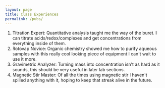 ```yaml
---
layout: page
title: Class Experiences
permalink: /pubs/
---
```


1. Titration Expert: Quantitative analysis taught me the way of the buret. I can titrate acids/redox/complexes and get concentrations from everything inside of them.
2. Rotovap Novice: Organic chemistry showed me how to purify aqueous samples with this really cool looking piece of equipment I can't wait to use it more.
3. Gravimetric Analyzer: Turning mass into concentration isn't as hard as it sounds, this should be very useful in later lab sections.
4. Magnetic Stir Master: Of all the times using magnetic stir I haven't spilled anything with it, hoping to keep that streak alive in the future.

